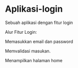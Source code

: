 # Aplikasi-login
Sebuah aplikasi dengan fitur login

Alur Fitur Login:

Memasukkan email dan password

Memvalidasi masukan.

Menampilkan halaman home
